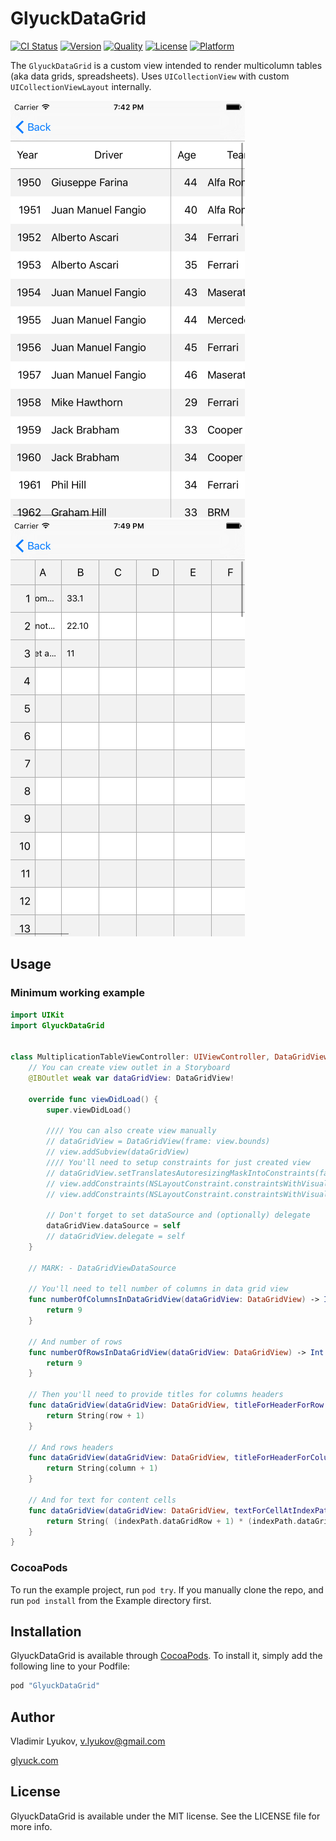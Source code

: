 # GlyuckDataGrid
[![CI Status](http://img.shields.io/travis/glyuck/GlyuckDataGrid.svg?style=flat)](https://travis-ci.org/Glyuck/GlyuckDataGrid)
[![Version](https://img.shields.io/cocoapods/v/GlyuckDataGrid.svg?style=flat)](http://cocoapods.org/pods/GlyuckDataGrid)
[![Quality](https://apps.e-sites.nl/cocoapodsquality/GlyuckDataGrid/badge.svg?clear_cache)](https://cocoapods.org/pods/GlyuckDataGrid/quality)
[![License](https://img.shields.io/cocoapods/l/GlyuckDataGrid.svg?style=flat)](http://cocoapods.org/pods/GlyuckDataGrid)
[![Platform](https://img.shields.io/cocoapods/p/GlyuckDataGrid.svg?style=flat)](http://cocoapods.org/pods/GlyuckDataGrid)

The `GlyuckDataGrid` is a custom view intended to render multicolumn tables (aka data grids, spreadsheets). Uses `UICollectionView` with custom `UICollectionViewLayout` internally. 

![Screenshot](https://raw.githubusercontent.com/glyuck/GlyuckDataGrid/master/Example/screenshot_01.png) ![Screenshot](https://raw.githubusercontent.com/glyuck/GlyuckDataGrid/master/Example/screenshot_02.png)

## Usage

### Minimum working example

```swift
import UIKit
import GlyuckDataGrid


class MultiplicationTableViewController: UIViewController, DataGridViewDataSource {
    // You can create view outlet in a Storyboard
    @IBOutlet weak var dataGridView: DataGridView!

    override func viewDidLoad() {
        super.viewDidLoad()

        //// You can also create view manually
        // dataGridView = DataGridView(frame: view.bounds)
        // view.addSubview(dataGridView)
        //// You'll need to setup constraints for just created view
        // dataGridView.setTranslatesAutoresizingMaskIntoConstraints(false)
        // view.addConstraints(NSLayoutConstraint.constraintsWithVisualFormat("V:|-0.0-[dataGridView]-0.0-|", options: nil, metrics: nil, views: ["dataGridView": dataGridView]))
        // view.addConstraints(NSLayoutConstraint.constraintsWithVisualFormat("H:|-0.0-[dataGridView]-0.0-|", options: nil, metrics: nil, views: ["dataGridView": dataGridView]))

        // Don't forget to set dataSource and (optionally) delegate
        dataGridView.dataSource = self
        // dataGridView.delegate = self
    }

    // MARK: - DataGridViewDataSource

    // You'll need to tell number of columns in data grid view
    func numberOfColumnsInDataGridView(dataGridView: DataGridView) -> Int {
        return 9
    }

    // And number of rows
    func numberOfRowsInDataGridView(dataGridView: DataGridView) -> Int {
        return 9
    }

    // Then you'll need to provide titles for columns headers
    func dataGridView(dataGridView: DataGridView, titleForHeaderForRow row: Int) -> String {
        return String(row + 1)
    }

    // And rows headers
    func dataGridView(dataGridView: DataGridView, titleForHeaderForColumn column: Int) -> String {
        return String(column + 1)
    }

    // And for text for content cells
    func dataGridView(dataGridView: DataGridView, textForCellAtIndexPath indexPath: NSIndexPath) -> String {
        return String( (indexPath.dataGridRow + 1) * (indexPath.dataGridColumn + 1) )
    }
}
```

### CocoaPods

To run the example project, run `pod try`. If you manually clone the repo, and run `pod install` from the Example directory first. 

## Installation

GlyuckDataGrid is available through [CocoaPods](http://cocoapods.org). To install
it, simply add the following line to your Podfile:

```ruby
pod "GlyuckDataGrid"
```

## Author

Vladimir Lyukov, v.lyukov@gmail.com

[glyuck.com](http://glyuck.com/)

## License

GlyuckDataGrid is available under the MIT license. See the LICENSE file for more info.
